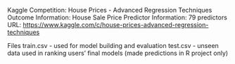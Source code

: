 Kaggle Competition: House Prices - Advanced Regression Techniques 
Outcome Information: House Sale Price
Predictor Information: 79 predictors
URL: https://www.kaggle.com/c/house-prices-advanced-regression-techniques

Files 
train.csv - used for model building and evaluation
test.csv  -  unseen data used in ranking users’ final models (made predictions in R project only)

